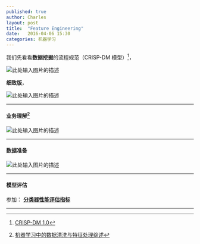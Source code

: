 ```yaml
---
published: true
author: Charles
layout: post
title:  "Feature Engineering"
date:   2016-04-06 15:30
categories: 机器学习
---
```


我们先看看**数据挖掘**的流程规范（CRISP-DM 模型）[^1]，

![此处输入图片的描述][1]

**细致版**，

![此处输入图片的描述][2]

----------


#### 业务理解[^2]
![此处输入图片的描述][3]


----------


  
#### 数据准备
![此处输入图片的描述][4]


----------

#### 模型评估
参加： [**分类器性能评估指标**](http://charlesx.top/2016/03/Classification-Model-Performance/)

----------


[^1]: [CRISP-DM 1.0](https://the-modeling-agency.com/crisp-dm.pdf)
[^2]: [机器学习中的数据清洗与特征处理综述](http://tech.meituan.com/machinelearning-data-feature-process.html)

  [1]: http://7xjbdi.com1.z0.glb.clouddn.com/crisp.png?imageView2/2/w/350
  [2]: http://7xjbdi.com1.z0.glb.clouddn.com/2016-04-09_110702.png
  [3]: http://7xjbdi.com1.z0.glb.clouddn.com/%E4%B8%9A%E5%8A%A1%E7%90%86%E8%A7%A3.png
  [4]: http://7xjbdi.com1.z0.glb.clouddn.com/%E6%95%B0%E6%8D%AE%E9%A2%84%E5%A4%84%E7%90%86.png